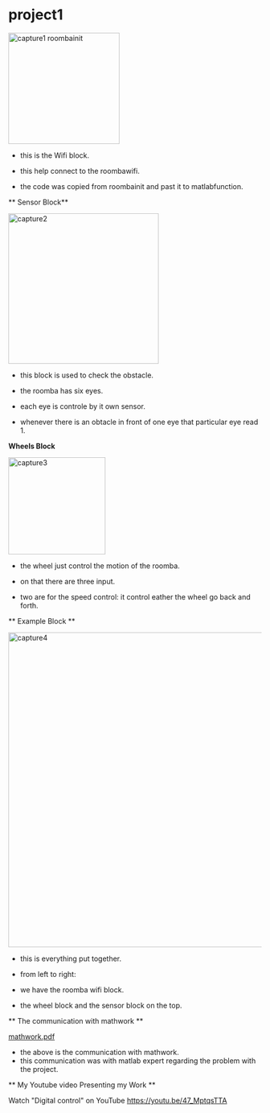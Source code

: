 
# project1

<img width="221" alt="capture1 roombainit" src="https://user-images.githubusercontent.com/31491698/31909389-cc6b0ec0-b7ee-11e7-812c-4fa4f6e8812c.PNG">

- this is the Wifi block.

- this help connect to the roombawifi.

- the code was copied from roombainit and past it to  matlabfunction.

** Sensor Block**

<img width="299" alt="capture2" src="https://user-images.githubusercontent.com/31491698/31910156-7a23c06e-b7f1-11e7-828f-23fe52e02b11.PNG">

- this block is used to check the obstacle.

- the roomba has six eyes.

- each eye is controle by it own sensor.
- whenever there is an obtacle in front of one eye that particular eye read 1.

**Wheels Block**

<img width="193" alt="capture3" src="https://user-images.githubusercontent.com/31491698/31910480-759be886-b7f2-11e7-9e8d-8a132143f52a.PNG">

- the wheel just control the motion of the roomba.

- on that there are three input.

- two are for the speed control: it control eather the wheel go back and forth. 

** Example Block **

<img width="626" alt="capture4" src="https://user-images.githubusercontent.com/31491698/31910809-86007560-b7f3-11e7-832b-b85d35a5085b.PNG">

- this is everything put together.

- from left to right:

- we have the roomba wifi block.

- the wheel block and the sensor block on the top.


** The communication with mathwork **

[mathwork.pdf](https://github.com/tud02049/project1/files/1408682/mathwork.pdf)

- the above is the communication with mathwork.
- this communication was with matlab expert regarding the problem with the project.

** My Youtube video Presenting my Work **

Watch "Digital control" on YouTube
https://youtu.be/47_MptqsTTA




